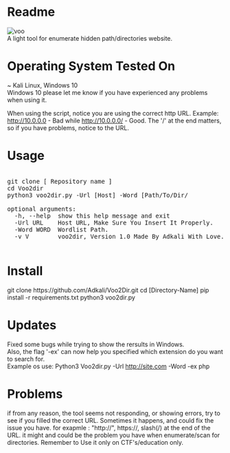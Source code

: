 
# Readme
![voo](https://user-images.githubusercontent.com/90532971/175819097-1ae99d5d-1847-40fa-b408-7acf49602c46.png)<br>
A light tool for enumerate hidden path/directories website.
# Operating System Tested On
~ Kali Linux, Windows 10<br>Windows 10
please let me know if you have experienced any problems when using it.<br>

When using the script, notice you are using the correct http URL.
Example: http://10.0.0.0 - Bad while http://10.0.0.0/ - Good.
The '/' at the end matters, so if you have problems, notice to the URL.

# Usage

<pre> 
git clone [ Repository name ]
cd Voo2dir
python3 voo2dir.py -Url [Host] -Word [Path/To/Dir/</pre]

# Optional Args
<pre>

optional arguments:
  -h, --help  show this help message and exit
  -Url URL    Host URL, Make Sure You Insert It Properly.
  -Word WORD  Wordlist Path.
  -v V        voo2dir, Version 1.0 Made By Adkali With Love.
  </pre>
  # Install
 </pre>
 git clone https://github.com/Adkali/Voo2Dir.git
 cd [Directory-Name]
 pip install -r requirements.txt
 python3 voo2dir.py
 </pre>
 
 # Updates 
 Fixed some bugs while trying to show the rersults in Windows.<br>
 Also, the flag '-ex' can now help you specified which extension do you want to search for.<br>
 Example os use: Python3 Voo2dir.py -Url http://site.com -Word -ex php 
 # Problems
 if from any reason, the tool seems not responding, or showing errors, try to see if you filled the correct URL. Sometimes it happens, and could fix the issue you have. for exapmle : "http://", https://, slash(/) at the end of the URL. it might and could be the problem you have when enumerate/scan for directories. Remember to Use it only on CTF's/education only.
